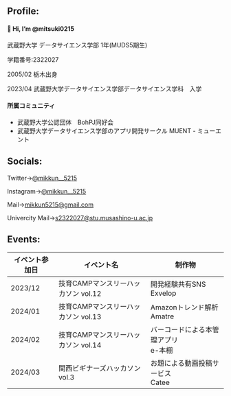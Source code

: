 ## Profile: 
#### 👋 Hi, I’m @mitsuki0215

武蔵野大学 データサイエンス学部 1年(MUDS5期生)

学籍番号:2322027

2005/02 栃木出身

2023/04 武蔵野大学データサイエンス学部データサイエンス学科　入学  

#### 所属コミュニティ
- 武蔵野大学公認団体　BohPJ同好会
- 武蔵野大学データサイエンス学部のアプリ開発サークル MUENT - ミューエント

## Socials:
Twitter→[@mikkun__5215](https://twitter.com/mikkun__5215)

Instagram→[@mikkun__5215](https://www.instagram.com/mikkun__5215/)

Mail→[mikkun5215@gmail.com](mikkun5215@gmail.com)

Univercity Mail→[s2322027@stu.musashino-u.ac.jp](s2322027@stu.musashino-u.ac.jp)

## Events:
| イベント参加日 | イベント名 | 制作物 |
|--------|--------|--------|
| 2023/12 | 技育CAMPマンスリーハッカソン vol.12 | 開発経験共有SNS<br/> Exvelop |
| 2024/01 | 技育CAMPマンスリーハッカソン vol.13 | Amazonトレンド解析<br/> Amatre |
| 2024/02 | 技育CAMPマンスリーハッカソン vol.14 | バーコードによる本管理アプリ<br/> e-本棚 |
| 2024/03 | 関西ビギナーズハッカソン vol.3 | お題による動画投稿サービス<br/> Catee |
